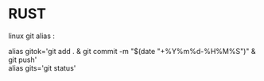 # RUST

linux git alias :


alias gitok='git add . & git commit -m  "$(date "+%Y%m%d-%H%M%S")" & git push'   
alias gits='git status'
